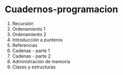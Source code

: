 # Cuadernos-programacion

1. Recursión
2. Ordenamiento 1
3. Ordenamiento 2
4. Introducción a punteros
5. Referencias
6. Cadenas - parte 1
7. Cadenas - parte 2
8. Administración de memoria
9. Clases y estructuras
